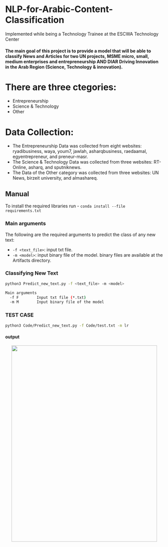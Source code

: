 # NLP-for-Arabic-Content-Classification
Implemented while being a Technology Trainee at the ESCWA Technology Center

#### The main goal of this project is to provide a model that will be able to classify News and Articles for two UN projects, MSME micro, small, medium enterprises and entrepreneurship AND DIAR Driving Innovation in the Arab Region (Science, Technology & innovation). 


# There are three ctegories: 
- Entrepreneurship
- Science & Technology
- Other


# Data Collection:
- The Entrepreneurship Data was collected from eight websites: ryadibusiness, waya, youm7, jawlah, asharqbusiness, raedaamal, egyentrepreneur, and preneur-masr.
- The Science & Technology Data was collected from three websites: RT-Online, asharq, and sputniknews.
- The Data of the Other category was collected from three websites: UN News, birzeit university, and almashareq.


## Manual
To install the required libraries run - `conda install --file requirements.txt`

### Main arguments
The following are the required arguments to predict the class of any new text:

- `-f <text_file>`: input txt file.
- `-m <model>`: input binary file of the model. binary files are available at the Artifacts directory.


### Classifying New Text
```bash
python3 Predict_new_text.py -f <text_file> -m <model>

Main arguments
  -f F        Input txt file (*.txt)
  -m M        Input binary file of the model
```
### TEST CASE

```bash
python3 Code/Predict_new_text.py -f Code/test.txt -m lr
```

#### output
<p align="center">
  <img src=""  width="96%" height="40%">
</p>

